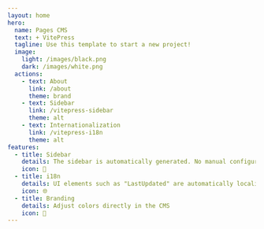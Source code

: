 ```yaml
---
layout: home
hero:
  name: Pages CMS
  text: + VitePress 
  tagline: Use this template to start a new project!
  image:
    light: /images/black.png
    dark: /images/white.png
  actions:
    - text: About
      link: /about
      theme: brand
    - text: Sidebar
      link: /vitepress-sidebar
      theme: alt
    - text: Internationalization
      link: /vitepress-i18n
      theme: alt
features:
  - title: Sidebar
    details: The sidebar is automatically generated. No manual configuration at all!
    icon: 🤩
  - title: i18n
    details: UI elements such as "LastUpdated" are automatically localised via vitepress-i18n
    icon: 🌐
  - title: Branding
    details: Adjust colors directly in the CMS
    icon: 🎨
---
```

